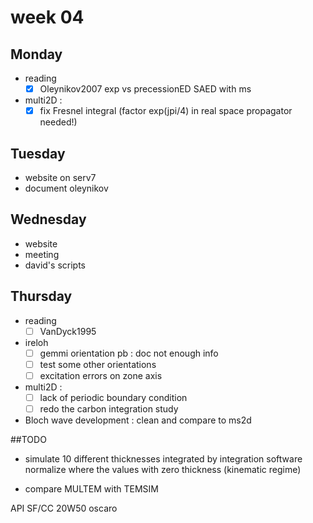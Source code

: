 # week 04
## Monday
- reading
    - [x] Oleynikov2007 exp vs precessionED SAED with ms
- multi2D :
    - [x] fix Fresnel integral (factor exp(jpi/4) in real space propagator needed!)

## Tuesday
- website on serv7
- document oleynikov

## Wednesday
- website
- meeting
- david's scripts

## Thursday
- reading
    - [ ] VanDyck1995
- ireloh  
    - [ ] gemmi orientation pb : doc not enough info
    - [ ] test some other orientations
    - [ ] excitation errors on zone axis
- multi2D :
    - [ ] lack of periodic boundary condition
    - [ ] redo the carbon integration study
- Bloch wave development : clean and compare to ms2d


##TODO

- simulate 10 different thicknesses integrated by integration software
normalize where the values with zero thickness (kinematic regime)


- compare MULTEM with TEMSIM


API SF/CC 20W50 oscaro
